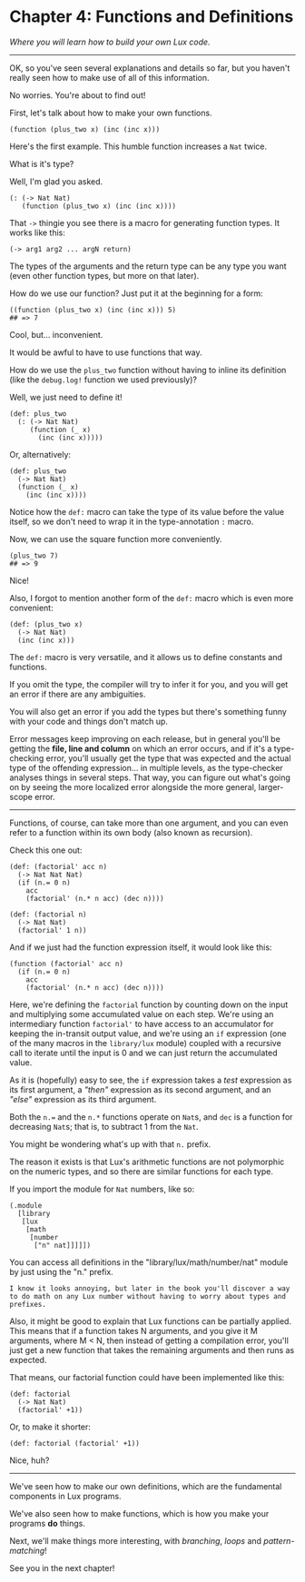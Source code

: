 # Chapter 4: Functions and Definitions

_Where you will learn how to build your own Lux code._

---

OK, so you've seen several explanations and details so far, but you haven't really seen how to make use of all of this information.

No worries. You're about to find out!

First, let's talk about how to make your own functions.

```
(function (plus_two x) (inc (inc x)))
```

Here's the first example.
This humble function increases a `Nat` twice.

What is it's type?

Well, I'm glad you asked.

```
(: (-> Nat Nat)
   (function (plus_two x) (inc (inc x))))
```

That `->` thingie you see there is a macro for generating function types.
It works like this:

```
(-> arg1 arg2 ... argN return)
```

The types of the arguments and the return type can be any type you want (even other function types, but more on that later).

How do we use our function? Just put it at the beginning for a form:

```
((function (plus_two x) (inc (inc x))) 5)
## => 7
```

Cool, but... inconvenient.

It would be awful to have to use functions that way.

How do we use the `plus_two` function without having to inline its definition (like the `debug.log!` function we used previously)?

Well, we just need to define it!

```
(def: plus_two
  (: (-> Nat Nat)
     (function (_ x)
       (inc (inc x)))))
```

Or, alternatively:

```
(def: plus_two
  (-> Nat Nat)
  (function (_ x)
    (inc (inc x))))
```

Notice how the `def:` macro can take the type of its value before the value itself, so we don't need to wrap it in the type-annotation `:` macro.

Now, we can use the square function more conveniently.

```
(plus_two 7)
## => 9
```

Nice!

Also, I forgot to mention another form of the `def:` macro which is even more convenient:

```
(def: (plus_two x)
  (-> Nat Nat)
  (inc (inc x)))
```

The `def:` macro is very versatile, and it allows us to define constants and functions.

If you omit the type, the compiler will try to infer it for you, and you will get an error if there are any ambiguities.

You will also get an error if you add the types but there's something funny with your code and things don't match up.

Error messages keep improving on each release, but in general you'll be getting the **file, line and column** on which an error occurs, and if it's a type-checking error, you'll usually get the type that was expected and the actual type of the offending expression... in multiple levels, as the type-checker analyses things in several steps. That way, you can figure out what's going on by seeing the more localized error alongside the more general, larger-scope error.

---

Functions, of course, can take more than one argument, and you can even refer to a function within its own body (also known as recursion).

Check this one out:

```
(def: (factorial' acc n)
  (-> Nat Nat Nat)
  (if (n.= 0 n)
    acc
    (factorial' (n.* n acc) (dec n))))

(def: (factorial n)
  (-> Nat Nat)
  (factorial' 1 n))
```

And if we just had the function expression itself, it would look like this:

```
(function (factorial' acc n)
  (if (n.= 0 n)
    acc
    (factorial' (n.* n acc) (dec n))))
```

Here, we're defining the `factorial` function by counting down on the input and multiplying some accumulated value on each step. We're using an intermediary function `factorial'` to have access to an accumulator for keeping the in-transit output value, and we're using an `if` expression (one of the many macros in the `library/lux` module) coupled with a recursive call to iterate until the input is 0 and we can just return the accumulated value.

As it is (hopefully) easy to see, the `if` expression takes a _test_ expression as its first argument, a _"then"_ expression as its second argument, and an _"else"_ expression as its third argument.

Both the `n.=` and the `n.*` functions operate on `Nat`s, and `dec` is a function for decreasing `Nat`s; that is, to subtract 1 from the `Nat`.

You might be wondering what's up with that `n.` prefix.

The reason it exists is that Lux's arithmetic functions are not polymorphic on the numeric types, and so there are similar functions for each type.

If you import the module for `Nat` numbers, like so:

```
(.module
  [library
   [lux
    [math
     [number
      ["n" nat]]]]])
```

You can access all definitions in the "library/lux/math/number/nat" module by just using the "n." prefix.

	I know it looks annoying, but later in the book you'll discover a way to do math on any Lux number without having to worry about types and prefixes.

Also, it might be good to explain that Lux functions can be partially applied. This means that if a function takes N arguments, and you give it M arguments, where M < N, then instead of getting a compilation error, you'll just get a new function that takes the remaining arguments and then runs as expected.

That means, our factorial function could have been implemented like this:

```
(def: factorial
  (-> Nat Nat)
  (factorial' +1))
```

Or, to make it shorter:

```
(def: factorial (factorial' +1))
```

Nice, huh?

---

We've seen how to make our own definitions, which are the fundamental components in Lux programs.

We've also seen how to make functions, which is how you make your programs **do** things.

Next, we'll make things more interesting, with _branching_, _loops_ and _pattern-matching_!

See you in the next chapter!

